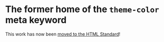 # The former home of the `theme-color` meta keyword

This work has now been [moved to the HTML Standard](https://html.spec.whatwg.org/multipage/semantics.html#meta-theme-color)!
